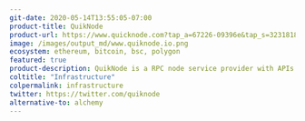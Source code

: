 ```yaml
---
git-date: 2020-05-14T13:55:05-07:00
product-title: QuikNode
product-url: https://www.quicknode.com?tap_a=67226-09396e&tap_s=3231818-31f78f&utm_source=affiliate&utm_campaign=generic&utm_content=affiliate_landing_page&utm_medium=generic
image: /images/output_md/www.quiknode.io.png
ecosystem: ethereum, bitcoin, bsc, polygon
featured: true
product-description: QuikNode is a RPC node service provider with APIs & dedicated nodes available.
coltitle: "Infrastructure"
colpermalink: infrastructure
twitter: https://twitter.com/quiknode
alternative-to: alchemy
---
```

